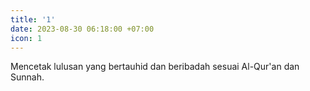 ```yaml
---
title: '1'
date: 2023-08-30 06:18:00 +07:00
icon: 1
---
```


Mencetak lulusan yang bertauhid dan beribadah sesuai Al-Qur'an dan Sunnah.